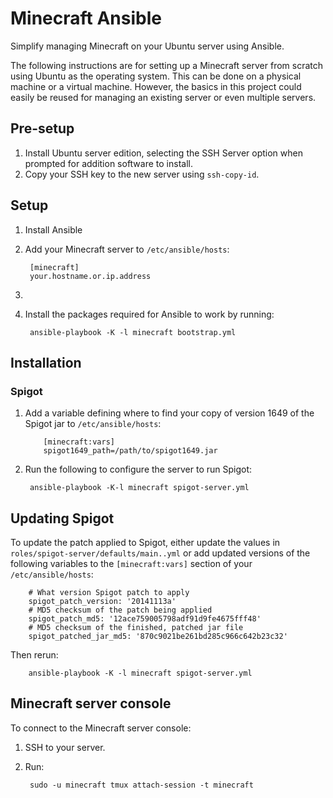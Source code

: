 # Minecraft Ansible

Simplify managing Minecraft on your Ubuntu server using Ansible.

The following instructions are for setting up a Minecraft server from scratch using Ubuntu as the operating system. This can be done on a physical machine or a virtual machine. However, the basics in this project could easily be reused for managing an existing server or even multiple servers.

## Pre-setup

1. Install Ubuntu server edition, selecting the SSH Server option when prompted for addition software to install.
2. Copy your SSH key to the new server using `ssh-copy-id`.

## Setup

1. Install Ansible
2. Add your Minecraft server to `/etc/ansible/hosts`:

        [minecraft]
        your.hostname.or.ip.address

3.

3. Install the packages required for Ansible to work by running:

        ansible-playbook -K -l minecraft bootstrap.yml

## Installation

### Spigot

1. Add a variable defining where to find your copy of version 1649 of the Spigot jar to `/etc/ansible/hosts`:

           [minecraft:vars]
           spigot1649_path=/path/to/spigot1649.jar

2. Run the following to configure the server to run Spigot:

        ansible-playbook -K-l minecraft spigot-server.yml

## Updating Spigot

To update the patch applied to Spigot, either update the values in `roles/spigot-server/defaults/main..yml` or add
updated versions of the following variables to the `[minecraft:vars]` section of your `/etc/ansible/hosts`:

        # What version Spigot patch to apply
        spigot_patch_version: '20141113a'
        # MD5 checksum of the patch being applied
        spigot_patch_md5: '12ace759005798adf91d9fe4675fff48'
        # MD5 checksum of the finished, patched jar file
        spigot_patched_jar_md5: '870c9021be261bd285c966c642b23c32'

Then rerun:

        ansible-playbook -K -l minecraft spigot-server.yml

## Minecraft server console

To connect to the Minecraft server console:

1. SSH to your server.
2. Run:

        sudo -u minecraft tmux attach-session -t minecraft
